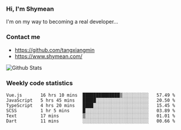 ### Hi, I'm Shymean

I'm on my way to becoming a real developer...

### Contact me

- <https://github.com/tangxiangmin>
- <https://www.shymean.com/>

![Github Stats](https://github-readme-stats.vercel.app/api?username=tangxiangmin&show_icons=true&theme=dark)


###  Weekly code statistics

<!--START_SECTION:waka-->

```text
Vue.js       16 hrs 10 mins  ██████████████▒░░░░░░░░░░   57.49 %
JavaScript   5 hrs 45 mins   █████░░░░░░░░░░░░░░░░░░░░   20.50 %
TypeScript   4 hrs 20 mins   ████░░░░░░░░░░░░░░░░░░░░░   15.45 %
SCSS         1 hr 5 mins     █░░░░░░░░░░░░░░░░░░░░░░░░   03.89 %
Text         17 mins         ▒░░░░░░░░░░░░░░░░░░░░░░░░   01.01 %
Dart         11 mins         ░░░░░░░░░░░░░░░░░░░░░░░░░   00.66 %
```

<!--END_SECTION:waka-->